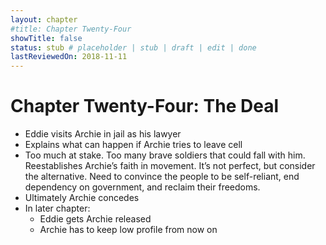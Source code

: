 ```yaml
---
layout: chapter
#title: Chapter Twenty-Four
showTitle: false
status: stub # placeholder | stub | draft | edit | done
lastReviewedOn: 2018-11-11
---
```


# Chapter Twenty-Four: The Deal

* Eddie visits Archie in jail as his lawyer
* Explains what can happen if Archie tries to leave cell
* Too much at stake. Too many brave soldiers that could fall with him. Reestablishes Archie’s faith in movement. It’s not perfect, but consider the alternative. Need to convince the people to be self-reliant, end dependency on government, and reclaim their freedoms.
* Ultimately Archie concedes
* In later chapter:
  * Eddie gets Archie released
  * Archie has to keep low profile from now on
